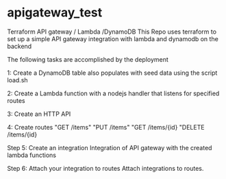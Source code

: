 # apigateway_test
Terraform API gateway / Lambda /DynamoDB
This Repo uses terraform to set up a simple API gateway integration with lambda and dynamodb on the backend

The following tasks are accomplished by the deployment

1: Create a DynamoDB table
  also populates with seed data using the script load.sh
  
2: Create a Lambda function
  with a nodejs handler that listens for specified routes
  
3: Create an HTTP API

4: Create routes
  "GET /items"
  "PUT /items"
  "GET /items/{id}
  "DELETE /items/{id}
  
Step 5: Create an integration
  Integration of API gateway with the created lambda functions 
  
Step 6: Attach your integration to routes
  Attach integrations to routes.
  

